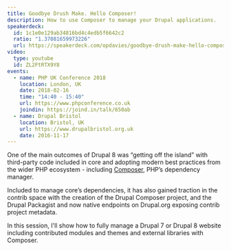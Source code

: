 ```yaml
---
title: Goodbye Drush Make. Hello Composer!
description: How to use Composer to manage your Drupal applications.
speakerdeck:
  id: 1c1e0e129ab34816bd4c4edb5f6642c2
  ratio: "1.37081659973226"
  url: https://speakerdeck.com/opdavies/goodbye-drush-make-hello-composer
video:
  type: youtube
  id: ZL2FtRTX9Y8
events:
  - name: PHP UK Conference 2018
    location: London, UK
    date: 2018-02-16
    time: "14:40 - 15:40"
    url: https://www.phpconference.co.uk
    joindin: https://joind.in/talk/650ab
  - name: Drupal Bristol
    location: Bristol, UK
    url: https://www.drupalbristol.org.uk
    date: 2016-11-17
---
```


One of the main outcomes of Drupal 8 was “getting off the island” with third-party code included in core and adopting modern best practices from the wider PHP ecosystem - including [Composer][1], PHP’s dependency manager.

Included to manage core’s dependencies, it has also gained traction in the contrib space with the creation of the Drupal Composer project, and the Drupal Packagist and now native endpoints on Drupal.org exposing contrib project metadata.

In this session, I'll show how to fully manage a Drupal 7 or Drupal 8 website including contributed modules and themes and external libraries with Composer.

[1]: https://getcomposer.org

